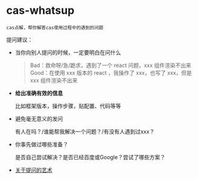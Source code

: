 # cas-whatsup

`cas点解，帮你解答cas使用过程中的遇到的问题`


提问建议：

- 当你向别人提问的时候，一定要明白在问什么

  > Bad：救命呀/急/跪求，遇到了一个 react 问题，xxx 组件渲染不出来 Good：在使用 xxx 版本的 react ，我操作了 xxx，也写了 xxx，但是 xxx 组件渲染不出来

- **给出准确有效的信息**
  
  比如框架版本，操作步骤，贴配置、代码等等
  
- 避免毫无意义的发问

  有人在吗？/谁能帮我解决一个问题？/有没有人遇到过xxx？
  
- 你事先做过哪些准备？

  是否自己尝试解决？是否已经百度或Google？尝试了哪些方案？
  
- [关于提问的艺术](https://github.com/betaseeker/How-To-Ask-Questions)
